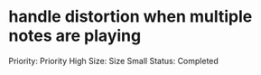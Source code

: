 # handle distortion when multiple notes are playing

Priority: Priority High
Size: Size Small
Status: Completed